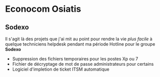 Econocom Osiatis
==============

Sodexo
--------------

Il s'agit là des projets que j'ai mit au point pour rendre la vie *plus facile*
à quelque techniciens helpdesk pendant ma période Hotline pour le groupe **Sodexo**

- Suppression des fichiers temporaires pour les postes Xp ou 7
- Fichier de décryptage de mot de passe administrateurs pour certains
- Logiciel d'impletion de ticket ITSM automatique
    
    
